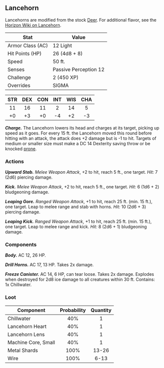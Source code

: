 <!-- +template machine lancehorn dnd5ecombat -->

## Lancehorn

Lancehorns are modified from the stock [Deer](https://www.dndbeyond.com/monsters/deer).
For additional flavor, see the [Horizon Wiki on Lancehorn](https://horizon.fandom.com/wiki/Lancehorn).

| Stat | Value |
| ---- | ----- |
| Armor Class (AC) | 12 Light |
| Hit Points (HP) | 26 (4d8 + 8) |
| Speed | 50 ft. |
| Senses | Passive Perception 12 |
| Challenge | 2 (450 XP) |
| Overrides | SIGMA |

| STR | DEX | CON | INT | WIS | CHA |
| :---: | :---: | :---: | :---: | :---: | :---: |
| 11 | 16 | 11 | 2 | 14 | 5 |
| +0 | +3 | +0 | -4 | +2 | -3 |

_**Charge.**_
The Lancehorn lowers its head and charges at its target, picking up speed as it goes.
For every 15 ft. the Lancehorn moved this round before hitting with an attack, the attack does +2 damage but is -1 to hit.
Targets of medium or smaller size must make a DC 14 Dexterity saving throw or be knocked [prone](https://www.dndbeyond.com/compendium/rules/basic-rules/appendix-a-conditions#Prone).

### Actions

_**Upward Stab.**_
_Melee Weapon Attack_, +2 to hit, reach 5 ft., one target.
_Hit:_ 7 (2d6) piercing damage.

_**Kick.**_
_Melee Weapon Attack_, +2 to hit, reach 5 ft., one target.
_Hit:_ 6 (1d6 + 2) bludgeoning damage.

_**Leaping Gore.**_
_Ranged Weapon Attack_, +1 to hit, reach 25 ft. (min. 15 ft.), one target.
Leap to melee range and stab with horns.
_Hit:_ 10 (2d6 + 3) piercing damage.

_**Leaping Kick.**_
_Ranged Weapon Attack_, +1 to hit, reach 25 ft. (min. 15 ft.), one target.
Leap to melee range and kick.
_Hit:_ 8 (2d6 + 1) bludgeoning damage.

### Components

_**Body.**_
AC 12, 26 HP.

_**Drill Horns.**_
AC 17, 13 HP.
Takes 2x damage.

_**Freeze Canister.**_
AC 14, 6 HP, can tear loose.
Takes 2x damage.
Explodes when destroyed for 2d8 ice damage to all creatures within 30 ft.
Contains: 1x Chillwater.

### Loot

| Component | Probability | Quantity |
| --- | :---: | :---: |
| Chillwater | 40% | 1 |
| Lancehorn Heart | 40% | 1 |
| Lancehorn Lens | 40% | 1 |
| Machine Core, Small | 40% | 1 |
| Metal Shards | 100% | 13-26 |
| Wire | 100% | 6-13 |


<!-- -template machine lancehorn dnd5ecombat -->

